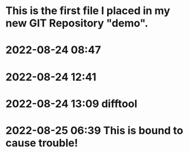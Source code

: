 # This is the first file I placed in my new GIT Repository "demo".

# 2022-08-24 08:47
# 2022-08-24 12:41
# 2022-08-24 13:09 difftool
# 2022-08-25 06:39 This is bound to cause trouble!